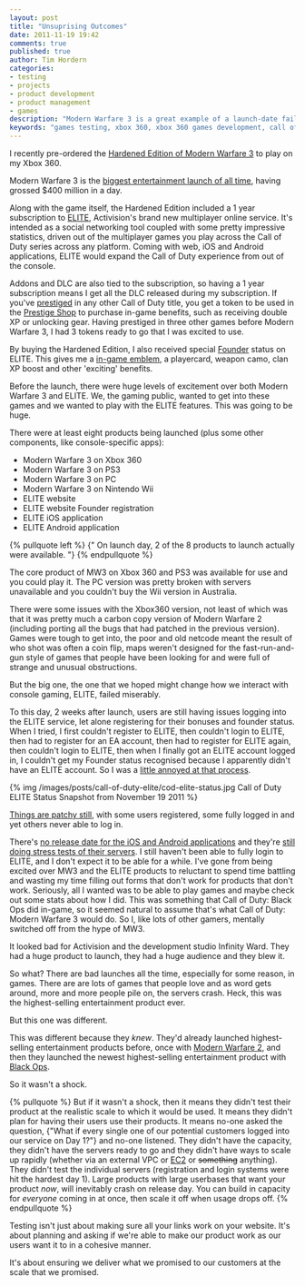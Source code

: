 ```yaml
---
layout: post
title: "Unsuprising Outcomes"
date: 2011-11-19 19:42
comments: true
published: true
author: Tim Hordern
categories:
- testing
- projects
- product development
- product management
- games
description: "Modern Warfare 3 is a great example of a launch-date failure that really failed to meet customers and gamers needs."
keywords: "games testing, xbox 360, xbox 360 games development, call of duty, modern warfare 3, call of duty elite, software releases, testing, launch date failures"
---
```


I recently pre-ordered the [Hardened Edition of Modern Warfare 3](http://www.ebgames.com.au/xbox360-154293-Call-of-Duty-Modern-Warfare-3-Hardened-Edition-Xbox-360) to play on my Xbox 360.

Modern Warfare 3 is the [biggest entertainment launch of all time](http://xbox360.ign.com/articles/121/1212246p1.html), having grossed $400 million in a day.

Along with the game itself, the Hardened Edition included a 1 year subscription to [ELITE](http://www.callofduty.com/elite), Activision's brand new multiplayer online service. It's intended as a social networking tool coupled with some pretty impressive statistics, driven out of the multiplayer games you play across the Call of Duty series across any platform. Coming with web, iOS and Android applications, ELITE would expand the Call of Duty experience from out of the console.

Addons and DLC are also tied to the subscription, so having a 1 year subscription means I get all the DLC released during my subscription. If you've [prestiged](http://callofduty.wikia.com/wiki/Prestige_Mode) in any other Call of Duty title, you get a token to be used in the [Prestige Shop](http://callofduty.wikia.com/wiki/Prestige_Shop) to purchase in-game benefits, such as receiving double XP or unlocking gear. Having prestiged in three other games before Modern Warfare 3, I had 3 tokens ready to go that I was excited to use.

By buying the Hardened Edition, I also received special [Founder](http://www.callofduty.com/founder) status on ELITE. This gives me a [in-game emblem](http://callofduty.wikia.com/wiki/Emblem), a playercard, weapon camo, clan XP boost and other 'exciting' benefits.

Before the launch, there were huge levels of excitement over both Modern Warfare 3 and ELITE. We, the gaming public, wanted to get into these games and we wanted to play with the ELITE features. This was going to be huge.

There were at least eight products being launched (plus some other components, like console-specific apps):

* Modern Warfare 3 on Xbox 360
* Modern Warfare 3 on PS3
* Modern Warfare 3 on PC
* Modern Warfare 3 on Nintendo Wii
* ELITE website
* ELITE website Founder registration
* ELITE iOS application
* ELITE Android application

{% pullquote left %}
{" On launch day, 2 of the 8 products to launch actually were available. "}
{% endpullquote %}

The core product of MW3 on Xbox 360 and PS3 was available for use and you could play it. The PC version was pretty broken with servers unavailable and you couldn't buy the Wii version in Australia.

There were some issues with the Xbox360 version, not least of which was that it was pretty much a carbon copy version of Modern Warfare 2 (including porting all the bugs that had patched in the previous version). Games were tough to get into, the poor and old netcode meant the result of who shot was often a coin flip, maps weren't designed for the fast-run-and-gun style of games that people have been looking for and were full of strange and unusual obstructions.

But the big one, the one that we hoped might change how we interact with console gaming, ELITE, failed miserably.

To this day, 2 weeks after launch, users are still having issues logging into the ELITE service, let alone registering for their bonuses and founder status. When I tried, I first couldn't register to ELITE, then couldn't login to ELITE, then had to register for an EA account, then had to register for ELITE again, then couldn't login to ELITE, then when I finally got an ELITE account logged in, I couldn't get my Founder status recognised because I apparently didn't have an ELITE account. So I was a [little annoyed at that process](https://twitter.com/#!/mence/status/135117579877486592).

{% img /images/posts/call-of-duty-elite/cod-elite-status.jpg Call of Duty ELITE Status Snapshot from November 19 2011 %}

[Things are patchy still](http://www.callofduty.com/elite/toolbar/status.html), with some users registered, some fully logged in and yet others never able to log in.

There's [no release date for the iOS and Android applications](https://twitter.com/#!/CallOfDutyElite/status/137799264549076992) and they're [still doing stress tests of their servers](https://twitter.com/#!/CallOfDutyElite/status/137355443679928320). I still haven't been able to fully login to ELITE, and I don't expect it to be able for a while. I've gone from being excited over MW3 and the ELITE products to reluctant to spend time battling and wasting my time filling out forms that don't work for products that don't work. Seriously, all I wanted was to be able to play games and maybe check out some stats about how I did. This was something that Call of Duty: Black Ops did in-game, so it seemed natural to assume that's what Call of Duty: Modern Warfare 3 would do. So I, like lots of other gamers, mentally switched off from the hype of MW3.

It looked bad for Activision and the development studio Infinity Ward. They had a huge product to launch, they had a huge audience and they blew it.

So what? There are bad launches all the time, especially for some reason, in games. There are are lots of games that people love and as word gets around, more and more people pile on, the servers crash. Heck, this was the highest-selling entertainment product ever.

But this one was different.

This was different because they *knew*. They'd already launched highest-selling entertainment products before, once with [Modern Warfare 2](http://en.wikipedia.org/wiki/Call_of_Duty:_Modern_Warfare_2), and then they launched the newest highest-selling entertainment product with [Black Ops](http://en.wikipedia.org/wiki/Call_of_Duty:_Black_Ops).

So it wasn't a shock.

{% pullquote %}
But if it wasn't a shock, then it means they didn't test their product at the realistic scale to which it would be used. It means they didn't plan for having their users use their products. It means no-one asked the question, {"What if every single one of our potential customers logged into our service on Day 1?"} and no-one listened. They didn't have the capacity, they didn't have the servers ready to go and they didn't have ways to scale up rapidly (whether via an external VPC or [EC2](https://aws.amazon.com/ec2/) or ~~something~~ anything). They didn't test the individual servers (registration and login systems were hit the hardest day 1). Large products with large userbases that want your product *now*, will inevitably crash on release day. You can build in capacity for *everyone* coming in at once, then scale it off when usage drops off.
{% endpullquote %}

Testing isn't just about making sure all your links work on your website. It's about planning and asking if we're able to make our product work as our users want it to in a cohesive manner.

It's about ensuring we deliver what we promised to our customers at the scale that we promised.